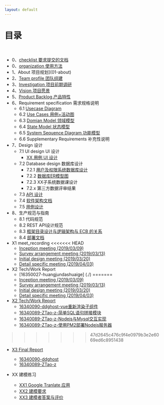 ```yaml
---
layout: default
---
```


# [](#TOC)目录

&nbsp;&nbsp; 
* 0、[checklist 要求提交的文档](check-list)
* 0、[organization 使用方法](00-projects)
* 1、About 项目规划](01-about)
* 2、[Team profile 团队组建](02-team-profile.md)
* 3、[Investigation 项目前期调研](03-investigation.md)
* 4、[Vision 项目愿景](04-vision.md)
* 5、[Product Backlog 产品特性](05-product-backlog.md)
* 6、Requirement specification 需求规格说明
    - 6.1 [Usecase Diagram](06-01-usecase-diagram.md)
    - 6.2 [Use Cases 用例+活动图](06-02-use-cases.md)
    - 6.3 [Domian Model 领域模型](06-03-domain-model.md)
    - 6.4 [State Model 状态模型](06-04-state-model.md)
    - 6.5 [System Sequence Diagram 功能模型](06-05-system-sequence-diagram.md)
    - 6.6 Supplementary Requirements 补充性说明
* 7、Design 设计
    - 7.1 UI design UI 设计
        - [XX 用例 UI 设计](07-01-01-XX-ui-design.md)
    - 7.2 Database design 数据库设计
        - 7.2.1 [用户及权限系统数据库设计](07-02-01-database-design.md)
        - 7.2.2 [数据库ER模型图](07-02-02-database-er-model)
        - 7.2.3 XX子系统数据课设计
        - 7.2.x 第三方数据评审结果
    - 7.3 [API 设计](07-03-API)
    - 7.4 [软件架构文档](07-04-software-architecture-document.md)
    - 7.5 [用例设计](07-05-usecase-design.md)
* 8、生产规范与指南
    - 8.1 代码规范
    - 8.2 REST API设计规范
    - 8.3 [框架目录设计与逻辑架构与 ECB 的关系](08-03-relationship-between-ECB-framework-directory-design-logic-archit.md)
    - 8.4 [部署文档](08-04-deployment-doc.md)
* X1 meet_recording
<<<<<<< HEAD
    - [Inception meeting (2019/03/09)](X1-inception-meeting)
    - [Survey arrangement meeting (2019/03/13)](X1-survey-meeting)
    - [Initial design meeting (2019/03/20)](X1-initial-design-meeting)
    - [Detail specific  meeting (2019/04/03)](X1-detail-specific-meeting)
* X2 Tech/Work Report
    - [16350027-huangjundashuaige] (./)
=======
    - [Inception meeting (2019/03/09)](X1-inception-meeting.md)
    - [Survey arrangement meeting (2019/03/13)](X1-survey-meeting.md)
    - [Initial design meeting (2019/03/20)](X1-initial-design-meeting.md)
    - [Detail specific  meeting (2019/04/03)](X1-detail-specific-meeting.md)
* [X2 Tech/Work Report](X2-techwork-report)
    - [16340090-ddghost-vue重新渲染子组件](https://blog.csdn.net/DDghsot/article/details/93479029)
    - [16340089-ZTao-z-简单SQL语句拼接模块](https://blog.csdn.net/think_A_lot/article/details/93500799)
    - [16340089-ZTao-z-Nodejs与Mysql交互实现](https://blog.csdn.net/think_A_lot/article/details/93498737)
    - [16340089-ZTao-z-使用PM2部署Nodejs服务器](https://blog.csdn.net/think_A_lot/article/details/93792908)
>>>>>>> 47d2645c476c9f4e0979b3e2e6069ed6c8951438
* [X3 Final Report](./documents/final_report.md)
    - [16340090-ddghost](https://blog.csdn.net/DDghsot/article/details/93782665)
    - [16340089-ZTao-z](https://blog.csdn.net/think_A_lot/article/details/93478393)

* XX 建模练习
    - [XX1 Google Tranlate 应⽤](XX1-google-translate-app)
    - [XX2 建模要求](XX2-modeling-requirements)
    - [XX3 建模者答案与评价](XX3-modeling-answer)
